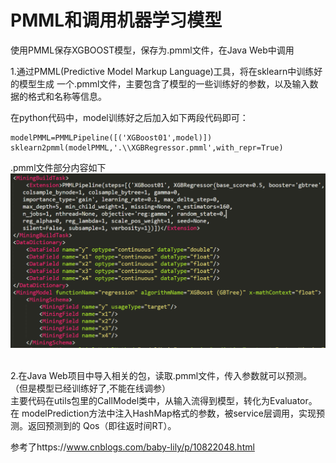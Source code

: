 # PMML和调用机器学习模型
使用PMML保存XGBOOST模型，保存为.pmml文件，在Java Web中调用

1.通过PMML(Predictive Model Markup Language)工具，将在sklearn中训练好的模型生成
一个.pmml文件，主要包含了模型的一些训练好的参数，以及输入数据的格式和名称等信息。
  
在python代码中，model训练好之后加入如下两段代码即可：
```
modelPMML=PMMLPipeline([('XGBoost01',model)])
sklearn2pmml(modelPMML,'.\\XGBRegressor.pmml',with_repr=True)
```
.pmml文件部分内容如下
![part of nodeList](./images/pmml.PNG)   
    
<br>
2.在Java Web项目中导入相关的包，读取.pmml文件，传入参数就可以预测。
（但是模型已经训练好了,不能在线调参）<br>
主要代码在utils包里的CallModel类中，从输入流得到模型，转化为Evaluator。在
modelPrediction方法中注入HashMap格式的参数，被service层调用，实现预测。返回预测到的
Qos（即往返时间RT）。

<br>

参考了https://www.cnblogs.com/baby-lily/p/10822048.html